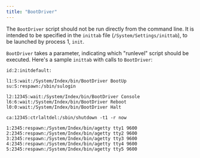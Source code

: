 ```yaml
---
title: "BootDriver"
---
```


The `BootDriver` script should not be run directly from the command line. It is
intended to be specified in the `inittab` file (`/System/Settings/inittab`), to
be launched by process 1, `init`.

`BootDriver` takes a parameter, indicating which "runlevel" script should be
executed. Here's a sample `inittab` with calls to `BootDriver`:

```fish
id:2:initdefault:

l1:S:wait:/System/Index/bin/BootDriver BootUp
su:S:respawn:/sbin/sulogin

l2:12345:wait:/System/Index/bin/BootDriver Console
l6:6:wait:/System/Index/bin/BootDriver Reboot
l0:0:wait:/System/Index/bin/BootDriver Halt

ca:12345:ctrlaltdel:/sbin/shutdown -t1 -r now

1:2345:respawn:/System/Index/bin/agetty tty1 9600
2:2345:respawn:/System/Index/bin/agetty tty2 9600
3:2345:respawn:/System/Index/bin/agetty tty3 9600
4:2345:respawn:/System/Index/bin/agetty tty4 9600
5:2345:respawn:/System/Index/bin/agetty tty5 9600
```
